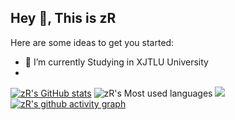 ## Hey 👋, This is zR

Here are some ideas to get you started:

- 🔭 I’m currently Studying in XJTLU University
- 
[![zR's GitHub stats](https://github-readme-stats.vercel.app/api?username=zRzRzRzRzRzRzR)](https://github.com/anuraghazra/github-readme-stats)
![zR's Most used languages](https://github-readme-stats.vercel.app/api/top-langs/?username=93239683&layout=compact&hide_border=true&langs_count=10)
![](https://visitor-badge.glitch.me/badge?page_id=sun0225SUN)
[![zR's github activity graph](https://activity-graph.herokuapp.com/graph?username=zRzRzRzRzRzRzR)](https://github.com/ashutosh00710/github-readme-activity-graph)


